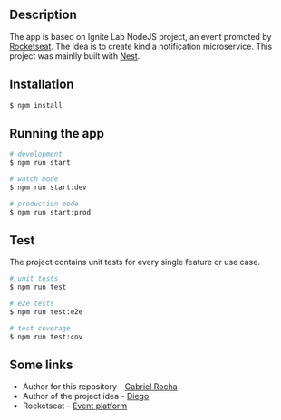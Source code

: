 ## Description

The app is based on Ignite Lab NodeJS project, an event promoted by [Rocketseat](https://app.rocketseat.com.br/event/ignite-lab-04/nodejs/abertura). The idea is to create kind a notification microservice.
This project was mainlly built with [Nest](https://github.com/nestjs/nest).

## Installation

```bash
$ npm install
```

## Running the app

```bash
# development
$ npm run start

# watch mode
$ npm run start:dev

# production mode
$ npm run start:prod
```

## Test
The project contains unit tests for every single feature or use case. 
```bash
# unit tests
$ npm run test

# e2e tests
$ npm run test:e2e

# test coverage
$ npm run test:cov
```

## Some links

- Author for this repository - [Gabriel Rocha](https://rochaf.com)
- Author of the project idea - [Diego](https://github.com/diego3g)
- Rocketseat - [Event platform](https://app.rocketseat.com.br/event/ignite-lab-04/nodejs/abertura)

